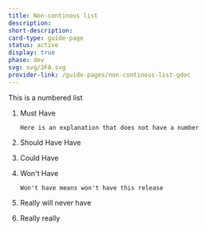 ```yaml
---
title: Non-continous list
description: 
short-description: 
card-type: guide-page
status: active
display: true
phase: dev
svg: svg/2FA.svg
provider-link: /guide-pages/non-continous-list-gdoc
---
```

<div class="content-section">
<div class="section-container" markdown="1">

This is a numbered list


 1. Must Have


		Here is an explanation that does not have a number


 1. Should Have Have
 2. Could Have
 3. Won't Have


		Won't have means won't have this release


 1. Really will never have
 2. Really really
</div>
</div>